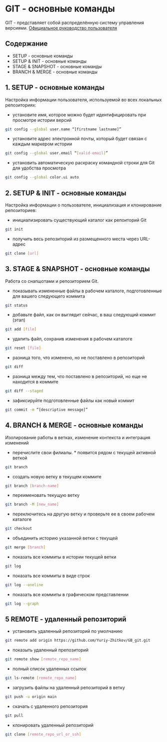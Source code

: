 # GIT - основные команды

GIT - представляет собой распределённую систему управления версиями.
[Официальное руководство пользователя](https://git-scm.com/book/ru)

## Содержание
- SETUP - основные команды
- SETUP & INIT - основные команды
- STAGE & SNAPSHOT - основные команды
- BRANCH & MERGE - основные команды

## 1. SETUP - основные команды
Настройка информации пользователя, используемой во всех локальных репозиториях:  
- установите имя, которое можно будет идентифицировать при просмотре истории версий
```sh
git config --global user.name “[firstname lastname]”
```
  
- установите адрес электронной почты, который будет связан с каждым маркером истории
```sh
git config --global user.email “[valid-email]”
```
  
- установить автоматическую раскраску командной строки для Git для удобства просмотра
```sh
git config --global color.ui auto
```

## 2. SETUP & INIT - основные команды
Настройка информации о пользователе, инициализация и клонирование репозиториев:
- инициализировать существующий каталог как репоиторий Git
```sh
git init
```
  
- получить весь репозиторий из размещенного места через URL-адрес
```sh
git clone [url]
```

## 3. STAGE & SNAPSHOT - основные команды
Работа со снапшотами и репозиторием Git.
- показывать измененные файлы в рабочем каталоге, подготовленные для вашего следующего коммита
```sh
git status
```
  
- добавьте файл, как он выглядит сейчас, в ваш следующий коммит (этап)
```sh
git add [file]
```
  
- удалить файл, сохранив изменения в рабочем каталоге
```sh
git reset [file]
```
  
- разница того, что изменено, но не поставлено в репозиторий
```sh
git diff
```
  
- разница между тем, что поставлено в репозиторий, но еще не находится в коммите
```sh
git diff --staged
```
  
- зафиксируйте подготовленные файлы как новый коммит
```sh
git commit -m “[descriptive message]”
```

## 4. BRANCH & MERGE - основные команды
Изолирование работы в ветках, изменение контекста и интеграция изменений
- перечислите свои филиалы. * появится рядом с текущей активной веткой
```sh
git branch
```
  
- создать новую ветку в текущем коммите
```sh
git branch [branch-name]
```
  
- переименовать текущую ветку
```sh
git branch -M [new_name]
```

- переключитесь на другую ветку и проверьте ее в своем рабочем каталоге
```sh
git checkout
```
  
- объединить историю указанной ветки с текущей
```sh
git merge [branch]
```
  
- показать все коммиты в истории текущей ветки
```sh
git log
```

- показать все коммиты в виде строк
```sh
git log --oneline
```

- показать все коммиты в графическом представлении
```sh
git log --graph
```

## 5 REMOTE - удаленный репозиторий


- установить удаленный репозиторий по умолчанию
```sh
git remote add origin https://github.com/Yuriy-Zhitkov/GB_git.git
```

- показыть удаленный препозиторий
```sh
git remote show [remote_repo_name]
```

- полный список удаленных ссылок
```sh
git ls-remote [remote_repo_name]
```

- загрузить файлы на удаленный репозиторий в ветку
```sh
git push -u origin main 
```

- скачать с удаленного репозитория
```sh
git pull
```

- клонировать удаленный репозиторий
```sh
git clone [remote_repo_url_or_ssh]
```